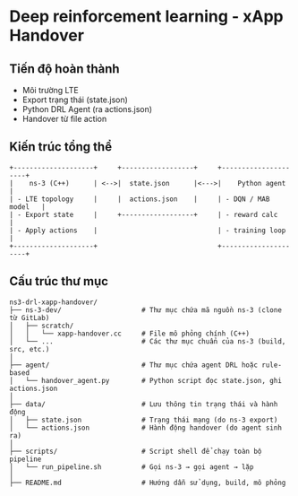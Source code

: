 # Deep reinforcement learning - xApp Handover

## Tiến độ hoàn thành
- Môi trường LTE
- Export trạng thái (state.json)
- Python DRL Agent (ra actions.json)
- Handover từ file action

## Kiến trúc tổng thể
```
+--------------------+     +------------------+     +---------------------+
|    ns-3 (C++)      | <-->|  state.json      |<--->|    Python agent     |
| - LTE topology     |     |  actions.json    |     | - DQN / MAB model   |
| - Export state     |     +------------------+     | - reward calc       |
| - Apply actions    |                              | - training loop     |
+--------------------+                              +---------------------+
```

## Cấu trúc thư mục
```
ns3-drl-xapp-handover/
├── ns-3-dev/                    # Thư mục chứa mã nguồn ns-3 (clone từ GitLab)
│   ├── scratch/
│   │   └── xapp-handover.cc     # File mô phỏng chính (C++)
│   └── ...                      # Các thư mục chuẩn của ns-3 (build, src, etc.)
│
├── agent/                       # Thư mục chứa agent DRL hoặc rule-based
│   └── handover_agent.py        # Python script đọc state.json, ghi actions.json
│
├── data/                        # Lưu thông tin trạng thái và hành động
│   ├── state.json               # Trạng thái mạng (do ns-3 export)
│   └── actions.json             # Hành động handover (do agent sinh ra)
│
├── scripts/                     # Script shell để chạy toàn bộ pipeline
│   └── run_pipeline.sh          # Gọi ns-3 → gọi agent → lặp
│
├── README.md                    # Hướng dẫn sử dụng, build, mô phỏng
```
